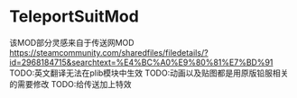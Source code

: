 # TeleportSuitMod

该MOD部分灵感来自于传送网MOD
https://steamcommunity.com/sharedfiles/filedetails/?id=2968184715&searchtext=%E4%BC%A0%E9%80%81%E7%BD%91
TODO:英文翻译无法在plib模块中生效
TODO:动画以及贴图都是用原版铅服相关的需要修改
TODO:给传送加上特效
